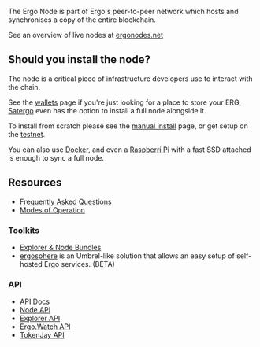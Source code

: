The Ergo Node is part of Ergo's peer-to-peer network which hosts and synchronises a copy of the entire blockchain.

See an overview of live nodes at [ergonodes.net](http://ergonodes.net/) 

## **Should you install the node?**

The node is a critical piece of infrastructure developers use to interact with the chain. 

See the [wallets](/dev/wallet) page if you're just looking for a place to store your ERG, [Satergo](dev/wallets/#satergo-desktop) even has the option to install a full node alongside it. 

To install from scratch please see the [manual install](manual.md) page, or get setup on the [testnet](testnet.md).

You can also use [Docker](docker.md), and even a [Raspberri Pi](pi.md) with a fast SSD attached is enough to sync a full node. 

## Resources

- [Frequently Asked Questions](faq.md)
- [Modes of Operation](modes.md)

### Toolkits 

- [Explorer & Node Bundles](explorer.md#toolkits)
- [ergosphere](https://ergosphere.cloud/) is an Umbrel-like solution that allows an easy setup of self-hosted Ergo services. (BETA)


### API 

- [API Docs](https://api.ergoplatform.com/api/v1/docs/)
- [Node API](https://git.io/fjqwb)
- [Explorer API](https://git.io/fjqwN)
- [Ergo.Watch API](https://api.ergo.watch/docs)
- [TokenJay API](https://api.tokenjay.app/swagger-ui/index.html;jsessionid=59429AD4DF081E2E3450C2834095D427?attribute=redirectWithRedirectView)
